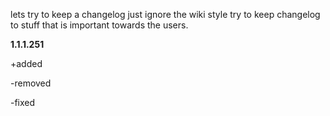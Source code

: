 lets try to keep a changelog
just ignore the wiki style
try to keep changelog to stuff that is important towards the users.

****1.1.1.251****

+added

-removed

-fixed

